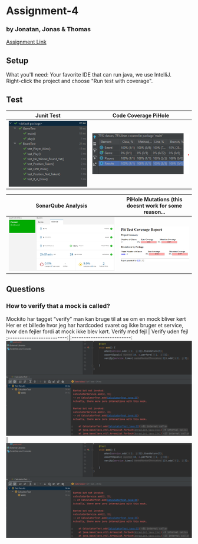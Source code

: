 # Assignment-4  
###   by Jonatan, Jonas & Thomas  
[Assignment Link](Assignment-4-Description.pdf)  

## Setup
What you'll need:
Your favorite IDE that can run java, we use IntelliJ.  
Right-click the project and choose "Run test with coverage".

## Test
Junit Test        |  Code Coverage PiHole
:-------------------------:|:-------------------------:
![passed](/images/Junit-Test-Passed.png)  |  ![passed](/images/Jacoco-Test-Coverage.png)

SonarQube Analysis        |  PiHole Mutations (this doesnt work for some reason...
:-------------------------:|:-------------------------:
![passed](/images/sonarqube-analyse.png)  |  ![passed](/images/mutations.png)

## Questions
### How to verify that a mock is called?  
Mockito har tagget “verify” man kan bruge til at se om en mock bliver kørt 
Her er et billede hvor jeg har hardcoded svaret og ikke bruger et service, hvor den fejler fordi at mock ikke blev kørt.
Verify med fejl        |  Verify uden fejl  
:-------------------------:|:-------------------------:
![passed](/images/verify-error.png)  |  ![passed](/images/verify-pass.png)
